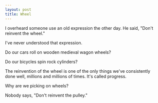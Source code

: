 ```yaml
---
layout: post
title: Wheel
---
```

I overheard someone use an old expression the other day.  He said, "Don't reinvent the wheel."

I've never understood that expression.

Do our cars roll on wooden medieval wagon wheels?

Do our bicycles spin rock cylinders?

The reinvention of the wheel is one of the only things we've consistently done well, millions and millions of times.  It's called progress.

Why are we picking on wheels?

Nobody says, "Don't reinvent the pulley."

